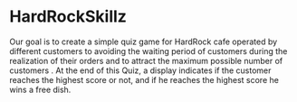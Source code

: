 # HardRockSkillz
Our goal is to create a simple quiz game for HardRock cafe operated by different customers to avoiding the waiting period of customers during the realization of their orders and to attract the maximum possible number of customers .
At the end of this Quiz, a display indicates if the customer reaches the highest score or not, and if he reaches the highest score he wins a free dish.
